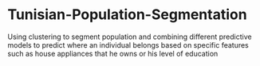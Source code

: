 # Tunisian-Population-Segmentation

Using clustering to segment population and combining different predictive models to predict where an individual belongs based on specific features such as house appliances that he owns or his level of education
